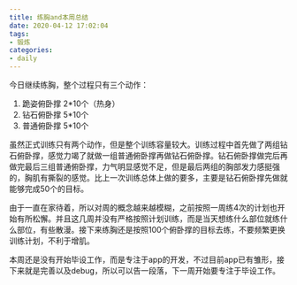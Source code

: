 ```yaml
---
title: 练胸and本周总结
date: 2020-04-12 17:02:04
tags:
- 锻炼
categories:
- daily
---
```


今日继续练胸，整个过程只有三个动作：

1. 跪姿俯卧撑 2*10个（热身）
2. 钻石俯卧撑 5*10个
3. 普通俯卧撑 5*10个

虽然正式训练只有两个动作，但是整个训练容量较大。训练过程中首先做了两组钻石俯卧撑，感觉力竭了就做一组普通俯卧撑再做钻石俯卧撑。钻石俯卧撑做完后再做完最后三组普通俯卧撑，力气明显感觉不足，但是最后两组的胸部发力感挺强的，胸肌有撕裂的感觉。比上一次训练总体上做的要多，主要是钻石俯卧撑先做就能够完成50个的目标。

由于一直在家待着，所以对周的概念越来越模糊，之前按照一周练4次的计划也开始有所松懈。并且这几周并没有严格按照计划训练，而是当天想练什么部位就练什么部位，有些散漫。接下来练胸还是按照100个俯卧撑的目标去练，不要频繁更换训练计划，不利于增肌。

本周还是没有开始毕设工作，而是专注于app的开发，不过目前app已有雏形，接下来就是完善以及debug，所以可以告一段落，下一周开始要专注于毕设工作。
